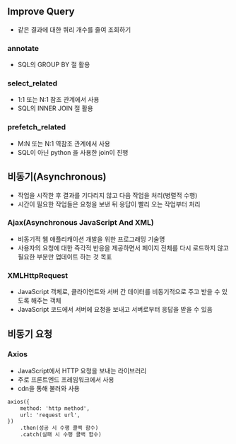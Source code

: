 ## Improve Query

- 같은 결과에 대한 쿼리 개수를 줄여 조회하기

### annotate

- SQL의 GROUP BY 절 활용

### select_related

- 1:1 또는 N:1 참조 관계에서 사용
- SQL의 INNER JOIN 절 활용

### prefetch_related

- M:N 또는 N:1 역참조 관계에서 사용
- SQL이 아닌 python 을 사용한 join이 진행

## 비동기(Asynchronous)

- 작업을 시작한 후 결과를 기다리지 않고 다음 작업을 처리(병렬적 수행)
- 시간이 필요한 작업들은 요청을 보낸 뒤 응답이 빨리 오는 작업부터 처리

### Ajax(Asynchronous JavaScript And XML)

- 비동기적 웹 애플리캐이션 개발을 위한 프로그래밍 기술명
- 사용자의 요청에 대한 즉각적 반응을 제공하면서 페이지 전체를 다시 로드하지 않고 필요한 부분만 업데이트 하는 것 목표

### XMLHttpRequest

- JavaScript 객체로, 클라이언트와 서버 간 데이터를 비동기적으로 주고 받을 수 있도록 해주는 객체
- JavaScript 코드에서 서버에 요청을 보내고 서버로부터 응답을 받을 수 있음

## 비동기 요청

### Axios

- JavaScript에서 HTTP 요청을 보내는 라이브러리
- 주로 프론트엔드 프레임워크에서 사용
- cdn을 통해 불러와 사용

```html
axios({
	method: 'http method',
	url: 'request url',
})
	.then(성공 시 수행 콜백 함수)
	.catch(실패 시 수행 콜백 함수)
```